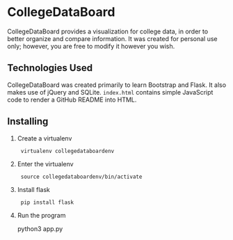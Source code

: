 # CollegeDataBoard

CollegeDataBoard provides a visualization for college data, in order to better organize and compare information. It was created for personal use only; however, you are free to modify it however you wish.


## Technologies Used

CollegeDataBoard was created primarily to learn Bootstrap and Flask. It also makes use of jQuery and SQLite. `index.html` contains simple JavaScript code to render a GitHub README into HTML.



## Installing

1. Create a virtualenv

        virtualenv collegedataboardenv

2. Enter the virtualenv

        source collegedataboardenv/bin/activate

3. Install flask

        pip install flask

4. Run the program

    python3 app.py
